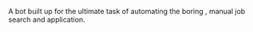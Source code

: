 A bot built up for the ultimate task of automating the boring , manual job search and application. 
